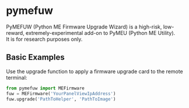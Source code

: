 # pymefuw

PyMEFUW (Python ME Firmware Upgrade Wizard) is a high-risk, low-reward, extremely-experimental add-on to PyMEU (Python ME Utility).<br>
It is for research purposes only.<br>

## Basic Examples

Use the upgrade function to apply a firmware upgrade card to the remote terminal:

```python
from pymefuw import MEFirmware
fuw = MEFirmware('YourPanelViewIpAddress')
fuw.upgrade('PathToHelper', 'PathToImage')
```